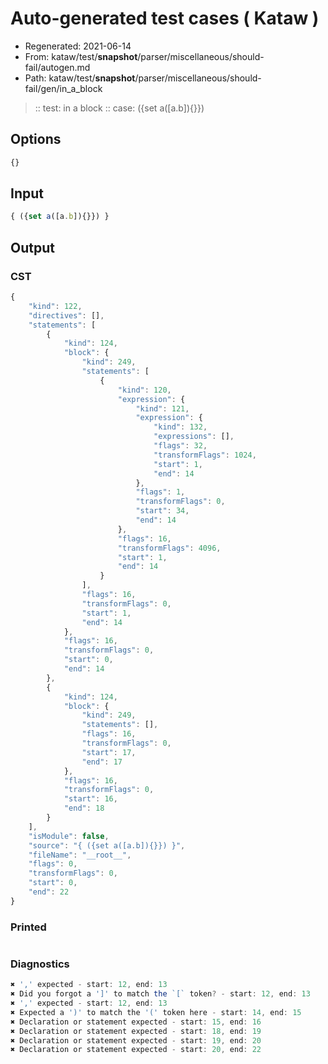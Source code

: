 # Auto-generated test cases ( Kataw )
- Regenerated: 2021-06-14
- From: kataw/test/__snapshot__/parser/miscellaneous/should-fail/autogen.md
- Path: kataw/test/__snapshot__/parser/miscellaneous/should-fail/gen/in_a_block
> :: test: in a block
> :: case: ({set a([a.b]){}})
## Options

`````js
{}
`````
## Input

`````js
{ ({set a([a.b]){}}) }
`````
## Output

### CST

```javascript
{
    "kind": 122,
    "directives": [],
    "statements": [
        {
            "kind": 124,
            "block": {
                "kind": 249,
                "statements": [
                    {
                        "kind": 120,
                        "expression": {
                            "kind": 121,
                            "expression": {
                                "kind": 132,
                                "expressions": [],
                                "flags": 32,
                                "transformFlags": 1024,
                                "start": 1,
                                "end": 14
                            },
                            "flags": 1,
                            "transformFlags": 0,
                            "start": 34,
                            "end": 14
                        },
                        "flags": 16,
                        "transformFlags": 4096,
                        "start": 1,
                        "end": 14
                    }
                ],
                "flags": 16,
                "transformFlags": 0,
                "start": 1,
                "end": 14
            },
            "flags": 16,
            "transformFlags": 0,
            "start": 0,
            "end": 14
        },
        {
            "kind": 124,
            "block": {
                "kind": 249,
                "statements": [],
                "flags": 16,
                "transformFlags": 0,
                "start": 17,
                "end": 17
            },
            "flags": 16,
            "transformFlags": 0,
            "start": 16,
            "end": 18
        }
    ],
    "isModule": false,
    "source": "{ ({set a([a.b]){}}) }",
    "fileName": "__root__",
    "flags": 0,
    "transformFlags": 0,
    "start": 0,
    "end": 22
}
```

### Printed

```javascript

```

### Diagnostics

```javascript
✖ ',' expected - start: 12, end: 13
✖ Did you forgot a ']' to match the `[` token? - start: 12, end: 13
✖ ',' expected - start: 12, end: 13
✖ Expected a ')' to match the '(' token here - start: 14, end: 15
✖ Declaration or statement expected - start: 15, end: 16
✖ Declaration or statement expected - start: 18, end: 19
✖ Declaration or statement expected - start: 19, end: 20
✖ Declaration or statement expected - start: 20, end: 22

```

